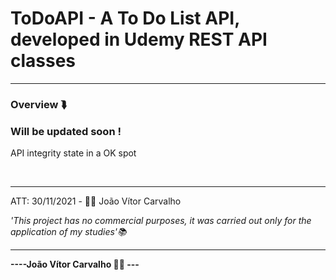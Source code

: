 # ToDoAPI - A To Do List API, developed in Udemy REST API classes

<hr>

<h3>Overview ⮯</h3>
    <h3>Will be updated soon !</h3>
    <p> API integrity state in a OK spot</p>
<br>
<hr>
<p>ATT: 30/11/2021 - 👨‍💻 João Vítor Carvalho</p>
<em>'This project has no commercial purposes, it was carried out only for the application of my studies'📚</em>
<hr>
<strong>----João Vítor Carvalho 👨‍💻 ---</strong>
